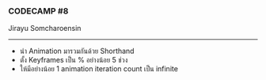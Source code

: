 ### CODECAMP #8
Jirayu Somcharoensin    
___
* นำ Animation มารวมกันด้วย Shorthand
* ตั้ง Keyframes เป็น % อย่างน้อย 5 ช่วง
* ให้มีอย่างน้อย 1 animation iteration count เป็น infinite

